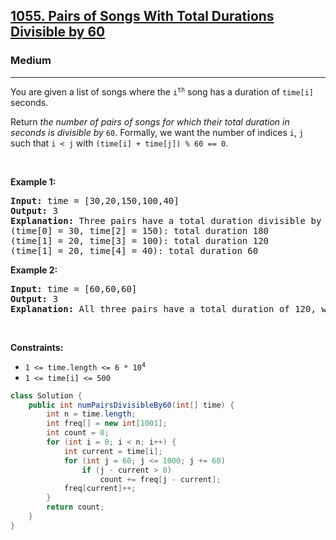 <h2><a href="https://leetcode.com/problems/pairs-of-songs-with-total-durations-divisible-by-60/?envType=problem-list-v2&envId=counting">1055. Pairs of Songs With Total Durations Divisible by 60</a></h2><h3>Medium</h3><hr><p>You are given a list of songs where the <code>i<sup>th</sup></code> song has a duration of <code>time[i]</code> seconds.</p>

<p>Return <em>the number of pairs of songs for which their total duration in seconds is divisible by</em> <code>60</code>. Formally, we want the number of indices <code>i</code>, <code>j</code> such that <code>i &lt; j</code> with <code>(time[i] + time[j]) % 60 == 0</code>.</p>

<p>&nbsp;</p>
<p><strong class="example">Example 1:</strong></p>

<pre>
<strong>Input:</strong> time = [30,20,150,100,40]
<strong>Output:</strong> 3
<strong>Explanation:</strong> Three pairs have a total duration divisible by 60:
(time[0] = 30, time[2] = 150): total duration 180
(time[1] = 20, time[3] = 100): total duration 120
(time[1] = 20, time[4] = 40): total duration 60
</pre>

<p><strong class="example">Example 2:</strong></p>

<pre>
<strong>Input:</strong> time = [60,60,60]
<strong>Output:</strong> 3
<strong>Explanation:</strong> All three pairs have a total duration of 120, which is divisible by 60.
</pre>

<p>&nbsp;</p>
<p><strong>Constraints:</strong></p>

<ul>
	<li><code>1 &lt;= time.length &lt;= 6 * 10<sup>4</sup></code></li>
	<li><code>1 &lt;= time[i] &lt;= 500</code></li>
</ul>

```java
class Solution {
    public int numPairsDivisibleBy60(int[] time) {
        int n = time.length;
        int freq[] = new int[1001];
        int count = 0;
        for (int i = 0; i < n; i++) {
            int current = time[i];
            for (int j = 60; j <= 1000; j += 60)
                if (j - current > 0)
                    count += freq[j - current];
            freq[current]++;
        }
        return count;
    }
}
```
